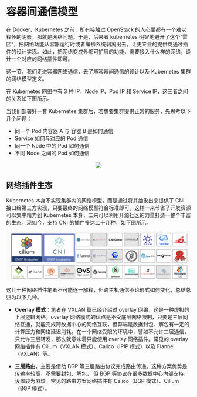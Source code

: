 # 容器间通信模型

在 Docker、Kubernetes 之前，所有接触过 OpenStack 的人心里都有一个难以释怀的阴影，那就是网络问题。于是，后来者 kubernetes 明智地避开了这个“雷区”，把网络功能从容器运行时或者编排系统剥离出去，让更专业的提供商通过插件的设计实现。如此，把网络变成外部可扩展的功能，需要接入什么样的网络，设计一个对应的网络插件即可。

这一节，我们走进容器网络通信，去了解容器间通信的设计以及 Kubernetes 集群的网络模型定义。

在 Kubernetes 网络中有 3 种 IP，Node IP、Pod IP 和 Service IP，这三者之间的关系如下图所示。

当我们部署好一套 Kubernetes 集群后，若想要集群提供正常的服务，先思考以下几个问题：

- 同一个 Pod 内容器 A 与 容器 B 是如何通信
- Service 如何与对应的 Pod 通信
- 同一个 Node 中的 Pod 如何通信
- 不同 Node 之间的 Pod 如何通信 

<div  align="center">
	<img src="../assets/k8s-net.png" width = "300"  align=center />
</div>

## 网络插件生态

Kubernetes 本身不实现集群内的网络模型，而是通过将其抽象出来提供了 CNI 接口给第三方实现，只要最终的网络模型符合标准即可。这样一来节省了开发资源可以集中精力到 Kubernetes 本身，二来可以利用开源社区的力量打造一整个丰富的生态。现如今，支持 CNI 的插件多达二十几种，如下图所示。

<div  align="center">
	<img src="../assets/cni-plugin.png" width = "500"  align=center />
</div>

这几十种网络插件笔者不可能逐一解释，但跨主机通信不论形式如何变化，总结总归为以下几种。

- **Overlay 模式**：笔者在 VXLAN 篇已经介绍过 overlay 网络，这是一种虚拟的上层逻辑网络。overlay 网络模式的优点是不受底层网络限制，只要是三层网络互通，就能完成跨数据中心的网络互联，但弊端是数据封包、解包有一定的计算压力和网络延迟消耗。在一个网络受限的环境中，譬如不允许二层通信，只允许三层转发，那么就意味着只能使用 overlay 网络插件。常见的 overlay 网络插件有 Cilium（VXLAN 模式）、Calico（IPIP 模式）以及 Flannel（VXLAN）等。

- **三层路由**，主要是借助 BGP 等三层路由协议完成路由传递。这种方案优势是传输率较高，不需要封包、解包， 但 BGP 等协议在很多数据中心内部支持，设置较为麻烦。常见的路由方案网络插件有 Calico（BGP 模式）、Cilium（BGP 模式）。

